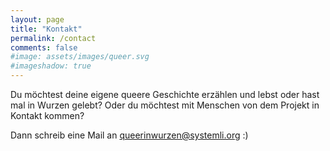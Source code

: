 ```yaml
---
layout: page
title: "Kontakt"
permalink: /contact
comments: false
#image: assets/images/queer.svg
#imageshadow: true
---
```


Du möchtest deine eigene queere Geschichte erzählen und lebst oder hast mal in Wurzen gelebt? Oder du möchtest mit Menschen von dem Projekt in Kontakt kommen?

Dann schreib eine Mail an [queerinwurzen@systemli.org](mailto:queerinwurzen@systemli.org) :)
